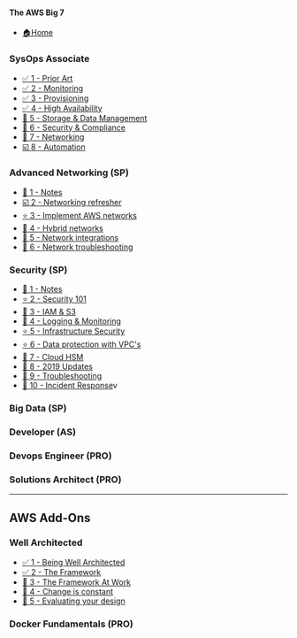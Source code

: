 
#### The AWS Big 7

* [ 🏠Home ](README.md)

### SysOps Associate

* [ ✅ 1 - Prior Art ](./sysops-associate/1-priorart.md)
* [ ️️✅ 2 - Monitoring ](./sysops-associate/2-monitoring.md)
* [ ✅ 3 - Provisioning ](./sysops-associate/3-provisioning.md)
* [ ✅ 4 - High Availability ](./sysops-associate/4-elasticity-and-scale.md)
* [ 🔵 5 - Storage & Data Management ]()
* [ 🔵 6 - Security & Compliance ]()
* [ 🔵 7 - Networking ](./sysops-associate/7-networking.md)
* [ ☑️ 8 - Automation ](./sysops-associate/8-automation.md)

### Advanced Networking (SP)

* [🔵 1 - Notes]()
* [☑️ 2 - Networking refresher](advanced-networking/2-networking-refresher.md)
* [⭐️ 3 - Implement AWS networks]()
* [🔵 4 - Hybrid networks]()
* [🔵 5 - Network integrations]()
* [🔵 6 - Network troubleshooting]()

### Security (SP)

* [🔵 1 - Notes]()
* [⭐️ 2 - Security 101]()
* [🔵 3 - IAM & S3]()
* [🔵 4 - Logging & Monitoring]()
* [⭐️ 5 - Infrastructure Security]()
* [⭐️ 6 - Data protection with VPC's]()
* [🔵 7 - Cloud HSM]()
* [🔵 8 - 2019 Updates]()
* [🔵 9 - Troubleshooting]()
* [🔵 10 - Incident Response]()v


### Big Data (SP)
### Developer (AS)
### Devops Engineer (PRO)
### Solutions Architect (PRO)

----

## AWS Add-Ons

### Well Architected

* [️✅ 1 - Being Well Architected]()
* [️✅ 2 - The Framework](well-architected/the-framework.md)
* [🔵 3 - The Framework At Work]()
* [🔵 4 - Change is constant]()
* [🔵 5 - Evaluating your design]()

### Docker Fundamentals (PRO)
